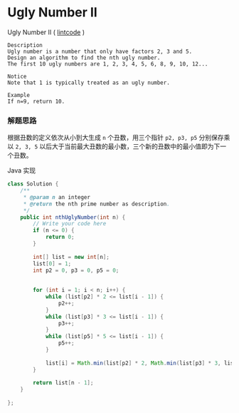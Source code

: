#  Ugly Number II

 Ugly Number II  ( [lintcode](http://www.lintcode.com/en/problem/ugly-number-ii/) )

```
Description
Ugly number is a number that only have factors 2, 3 and 5.
Design an algorithm to find the nth ugly number. 
The first 10 ugly numbers are 1, 2, 3, 4, 5, 6, 8, 9, 10, 12...

Notice
Note that 1 is typically treated as an ugly number.

Example
If n=9, return 10.
```

### 解题思路

根据丑数的定义依次从小到大生成 `n` 个丑数，用三个指针 `p2, p3, p5` 分别保存乘以 `2, 3, 5` 以后大于当前最大丑数的最小数，三个新的丑数中的最小值即为下一个丑数。

Java 实现

```java
class Solution {
    /**
     * @param n an integer
     * @return the nth prime number as description.
     */
    public int nthUglyNumber(int n) {
        // Write your code here
        if (n <= 0) {
            return 0;
        }
        
        int[] list = new int[n];
        list[0] = 1;
        int p2 = 0, p3 = 0, p5 = 0;
        
        
        for (int i = 1; i < n; i++) {
            while (list[p2] * 2 <= list[i - 1]) {
                p2++;
            }
            while (list[p3] * 3 <= list[i - 1]) {
                p3++;
            }
            while (list[p5] * 5 <= list[i - 1]) {
                p5++;
            }
            
            list[i] = Math.min(list[p2] * 2, Math.min(list[p3] * 3, list[p5] * 5));
        }
        
        return list[n - 1];
    }
    
};

```

